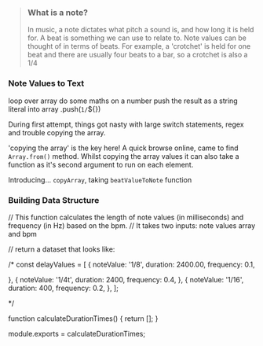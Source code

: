 > ### What is a note?
>
> In music, a note dictates what pitch a sound is, and how long it is held for.
> A beat is something we can use to relate to. Note values can be thought of in terms of beats.
> For example, a 'crotchet' is held for one beat and there are usually four beats to a bar, so a crotchet is also a 1/4

### Note Values to Text

loop over array
do some maths on a number
push the result as a string literal into array
.push(`1/`${})

During first attempt, things got nasty with large switch statements, regex and trouble copying the array.

'copying the array' is the key here! A quick browse online, came to find `Array.from()` method. Whilst copying the array values it can also take a function as it's second argument to run on each element.

Introducing...
`copyArray`, taking `beatValueToNote` function

### Building Data Structure

// This function calculates the length of note values (in milliseconds) and frequency (in Hz) based on the bpm.
// It takes two inputs: note values array and bpm

// return a dataset that looks like:

/\*
const delayValues = [
{
noteValue: '1/8',
duration: 2400.00,
frequency: 0.1,

},
{
noteValue: '1/4t',
duration: 2400,
frequency: 0.4,
},
{
noteValue: '1/16',
duration: 400,
frequency: 0.2,
},
];

\*/

function calculateDurationTimes() {
return [];
}

module.exports = calculateDurationTimes;
